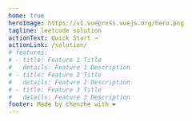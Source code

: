 ```yaml
---
home: true
heroImage: https://v1.vuepress.vuejs.org/hero.png
tagline: leetcode solution
actionText: Quick Start →
actionLink: /solution/
# features:
# - title: Feature 1 Title
#   details: Feature 1 Description
# - title: Feature 2 Title
#   details: Feature 2 Description
# - title: Feature 3 Title
#   details: Feature 3 Description
footer: Made by chenzhe with ❤️
---
```

